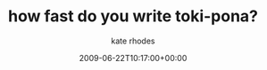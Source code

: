 ---
title: 'how fast do you write toki-pona?'
posts: 8
hash: 't1055'
author: 'kate rhodes'
date: 2009-06-22T10:17:00+00:00
sources:
  - http://forums.tokipona.org/viewtopic.php%3Ft=1055.html
---
